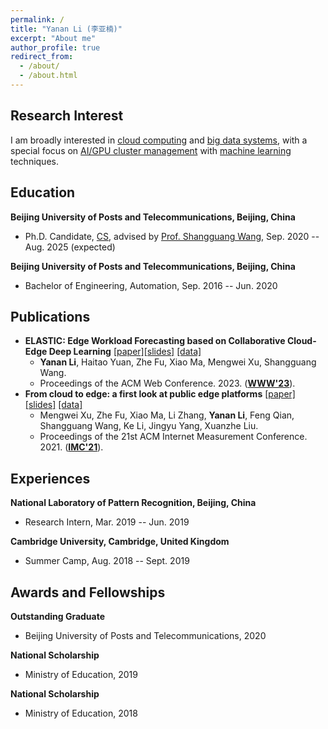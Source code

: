 ```yaml
---
permalink: /
title: "Yanan Li (李亚楠)"
excerpt: "About me"
author_profile: true
redirect_from: 
  - /about/
  - /about.html
---
```


## Research Interest
I am broadly interested in <u>cloud computing</u> and <u>big data systems</u>, with a special focus on <u>AI/GPU cluster management</u> with <u>machine learning</u> techniques.


## Education
**Beijing University of Posts and Telecommunications, Beijing, China**
- Ph.D. Candidate, [CS](https://scs.bupt.edu.cn/), advised by [Prof. Shangguang Wang](http://www.sguangwang.com/), Sep. 2020 -- Aug. 2025 (expected)

**Beijing University of Posts and Telecommunications, Beijing, China**
- Bachelor of Engineering, Automation, Sep. 2016 -- Jun. 2020


## Publications
- **ELASTIC: Edge Workload Forecasting based on Collaborative Cloud-Edge Deep Learning** [[paper]]()[[slides]]() [[data]]()
  - **Yanan Li**, Haitao Yuan, Zhe Fu, Xiao Ma, Mengwei Xu, Shangguang Wang.
  - Proceedings of the ACM Web Conference. 2023. ([**WWW'23**](https://www2023.thewebconf.org/)).
- **From cloud to edge: a first look at public edge platforms** [[paper]](https://arxiv.org/abs/2109.03395)[[slides]](https://xumengwei.github.io/files/IMC21-edge-slides.pdf) [[data]](https://github.com/xumengwei/EdgeWorkloadsTraces)
  - Mengwei Xu, Zhe Fu, Xiao Ma, Li Zhang, **Yanan Li**, Feng Qian, Shangguang Wang, Ke Li, Jingyu Yang, Xuanzhe Liu.
  - Proceedings of the 21st ACM Internet Measurement Conference. 2021. ([**IMC'21**](https://conferences.sigcomm.org/imc/2021/)).



## Experiences
**National Laboratory of Pattern Recognition, Beijing, China**
- Research Intern, Mar. 2019 -- Jun. 2019

**Cambridge University, Cambridge, United Kingdom**
- Summer Camp, Aug. 2018 -- Sept. 2019



## Awards and Fellowships
**Outstanding Graduate**
- Beijing University of Posts and Telecommunications, 2020

**National Scholarship**
- Ministry of Education, 2019

**National Scholarship**
- Ministry of Education, 2018
